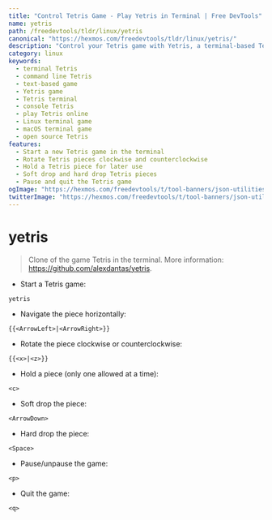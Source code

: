 ```yaml
---
title: "Control Tetris Game - Play Yetris in Terminal | Free DevTools"
name: yetris
path: /freedevtools/tldr/linux/yetris
canonical: "https://hexmos.com/freedevtools/tldr/linux/yetris/"
description: "Control your Tetris game with Yetris, a terminal-based Tetris clone. Enjoy classic gameplay and keyboard controls. Free online tool, no registration required."
category: linux
keywords:
  - terminal Tetris
  - command line Tetris
  - text-based game
  - Yetris game
  - Tetris terminal
  - console Tetris
  - play Tetris online
  - Linux terminal game
  - macOS terminal game
  - open source Tetris
features:
  - Start a new Tetris game in the terminal
  - Rotate Tetris pieces clockwise and counterclockwise
  - Hold a Tetris piece for later use
  - Soft drop and hard drop Tetris pieces
  - Pause and quit the Tetris game
ogImage: "https://hexmos.com/freedevtools/t/tool-banners/json-utilities-banner.png"
twitterImage: "https://hexmos.com/freedevtools/t/tool-banners/json-utilities-banner.png"
---
```


# yetris

> Clone of the game Tetris in the terminal.
> More information: <https://github.com/alexdantas/yetris>.

- Start a Tetris game:

`yetris`

- Navigate the piece horizontally:

`{{<ArrowLeft>|<ArrowRight>}}`

- Rotate the piece clockwise or counterclockwise:

`{{<x>|<z>}}`

- Hold a piece (only one allowed at a time):

`<c>`

- Soft drop the piece:

`<ArrowDown>`

- Hard drop the piece:

`<Space>`

- Pause/unpause the game:

`<p>`

- Quit the game:

`<q>`
